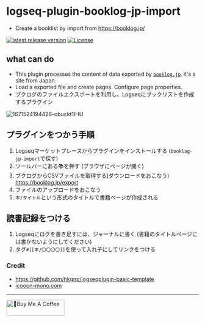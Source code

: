 # logseq-plugin-booklog-jp-import

- Create a booklist by import from <https://booklog.jp/>

[![latest release version](https://img.shields.io/github/v/release/YU000jp/logseq-plugin-booklog-jp-import)](https://github.com/YU000jp/logseq-plugin-booklog-jp-import/releases)
[![License](https://img.shields.io/github/license/YU000jp/logseq-plugin-booklog-jp-import?color=blue)](https://github.com/YU000jp/logseq-plugin-booklog-jp-import/blob/main/LICENSE)

## what can  do

- This plugin processes the content of data exported by [`booklog.jp`](https://booklog.jp/). it's a site from Japan.
- Load a exported file and create pages. Configure page properties.
- ブクログのファイルエクスポートを利用し、Logseqにブックリストを作成するプラグイン

![1671524194426-obuckt1IHU](https://user-images.githubusercontent.com/111847207/209885720-9704c0aa-fbec-4f86-9a47-5687966a9898.png)

## プラグインをつかう手順

1. Logseqマーケットプレースからプラグインをインストールする (`booklog-jp-import`で探す)
1. ツールバーにある📚を押す (ブラウザにページが開く)
1. ブクログからCSVファイルを取得する(ダウンロードをおこなう) <https://booklog.jp/export>
1. ファイルのアップロードをおこなう
1. `本/タイトル`という形式のタイトルで書籍ページが作成される

## 読書記録をつける

1. Logseqにログを書き足すには、ジャーナルに書く (書籍のタイトルページには書かないようにしてください)
1. タグ`#[[本/〇〇〇〇]]`を使って入れ子にしてリンクをつける

### Credit

- <https://github.com/hkgnp/logseqplugin-basic-template>
- [icooon-mono.com](https://icooon-mono.com/11122-%e3%81%88%e3%82%93%e3%81%b4%e3%81%a4%e4%bb%98%e3%81%8d%e3%81%ae%e3%83%8e%e3%83%bc%e3%83%88%e3%82%a2%e3%82%a4%e3%82%b3%e3%83%b3/)

---

<a href="https://www.buymeacoffee.com/yu000japan" target="_blank"><img src="https://cdn.buymeacoffee.com/buttons/v2/default-violet.png" alt="🍌Buy Me A Coffee" style="height: 42px;width: 152px" ></a>
